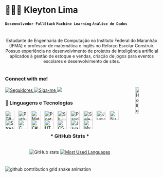 # 👩🏻‍💻 Kleyton Lima

**`Desenvolvedor FullStack`**
**`Machine Learning`**
**`Análise de Dados`**

#
<div><p align="center" format="justify">Estudante de Engenharia de Computação no Instituto Federal do Maranhão (IFMA) e professor de matemática e inglês no Reforço Escolar Construir. Possuo experiência no desenvolvimento de projetos de inteligência artificial aplicados à gestão de estoque e vendas, criação de jogos para eventos escolares e desenvolvimento de sites.</p>
</div>

#

<h3 align="left">Connect with me!</h3>

<p align="left">
    <img align="right" alt="Hollow-Gif" title="Hollow" width="15%" src="https://github.com/user-attachments/assets/8aeae5cd-4c13-438f-99df-91303d2139f3" 
/>
    <a href="https://github.com/KleyJkGameDev">
        <img 
            alt="Seguidores" 
            title="Me siga no GitHub" 
            src="https://custom-icon-badges.demolab.com/github/followers/KleyJkGameDev?color=236ad3&labelColor=1155ba&style=for-the-badge&logo=github&label=Seguidores&logoColor=white"
        />
    </a>
    <a href="https://instagram.com/kleytin_lima">
        <img 
            alt="Siga-me" 
            title="Siga-me no Instagram" 
            src="https://img.shields.io/badge/-Instagram-%23E4405F?style=for-the-badge&logo=instagram&logoColor=white" target="_blank"
        />
    </a>
    <a href="https://www.linkedin.com/in/kleyton-lima-a5319b303/" target="_blank"><img src="https://img.shields.io/badge/-LinkedIn-%230077B5?style=for-the-badge&logo=linkedin&logoColor=white" target="_blank"></a>
    
</p>

<h3 align="left">🤖 Linguagens e Tecnologias</h3>

<div>

<img align="left" alt="Git" title="Git" width="30px" style="padding-right: 10px;" src="https://cdn.jsdelivr.net/gh/devicons/devicon@latest/icons/git/git-original.svg" 
/>
<img align="left" alt="Python" title="Python" width="30px" style="padding-right: 10px;" src="https://cdn.jsdelivr.net/gh/devicons/devicon@latest/icons/python/python-original.svg" 
/>
<img align="left" alt="MatPlotLib" title="MatPlotLib" width="30px" style="padding-right: 10px;" src="https://cdn.jsdelivr.net/gh/devicons/devicon@latest/icons/matplotlib/matplotlib-original-wordmark.svg" 
/>
<img align="left" alt="Poetry" title="Poetry" width="30px" style="padding-right: 10px;" src="https://cdn.jsdelivr.net/gh/devicons/devicon@latest/icons/poetry/poetry-original.svg" 
/>
<img align="left" alt="Sk_Learn" title="Sk_Learn" width="30px" style="padding-right: 10px;" src="https://cdn.jsdelivr.net/gh/devicons/devicon@latest/icons/scikitlearn/scikitlearn-original.svg" 
/>
<img align="left" alt="Pandas" title="Pandas" width="30px" style="padding-right: 10px;" src="https://cdn.jsdelivr.net/gh/devicons/devicon@latest/icons/pandas/pandas-original-wordmark.svg" 
/>
<img align="left" alt="Selenium" title="Selenium" width="30px" style="padding-right: 10px;" src="https://cdn.jsdelivr.net/gh/devicons/devicon@latest/icons/selenium/selenium-original.svg" 
/>
<img align="left" alt="Jupyter" title="Jupyter" width="30px" style="padding-right: 10px;" src="https://cdn.jsdelivr.net/gh/devicons/devicon@latest/icons/jupyter/jupyter-original-wordmark.svg" 
/>
<img align="left" alt="Numpy" title="Numpy" width="30px" style="padding-right: 10px;" src="https://cdn.jsdelivr.net/gh/devicons/devicon@latest/icons/numpy/numpy-original-wordmark.svg" 
/>
<img align="left" alt="StreamLit" title="StreamLit" width="30px" style="padding-right: 10px;" src="https://cdn.jsdelivr.net/gh/devicons/devicon@latest/icons/streamlit/streamlit-original-wordmark.svg" 
/>
<img align="left" alt="C" title="C" width="30px" style="padding-right: 10px;" src="https://cdn.jsdelivr.net/gh/devicons/devicon@latest/icons/c/c-original.svg" 
/>
<img align="left" alt="C#" title="C#" width="30px" style="padding-right: 10px;" src="https://cdn.jsdelivr.net/gh/devicons/devicon@latest/icons/csharp/csharp-original.svg" 
/>
<img align="left" alt="HTML" title="HTML" width="30px" style="padding-right: 10px;" src="https://cdn.jsdelivr.net/gh/devicons/devicon@latest/icons/html5/html5-original.svg" 
/>
<img align="left" alt="CSS" title="CSS" width="30px" style="padding-right: 10px;" src="https://cdn.jsdelivr.net/gh/devicons/devicon@latest/icons/css3/css3-original.svg" 
/>
<img align="left" alt="Java" title="Java" width="30px" style="padding-right: 10px;" src="https://cdn.jsdelivr.net/gh/devicons/devicon@latest/icons/java/java-original.svg" 
/>
<img align="left" alt="MySQL" title="MySQL" width="30px" style="padding-right: 10px;" src="https://cdn.jsdelivr.net/gh/devicons/devicon@latest/icons/mysql/mysql-original-wordmark.svg" 
/>
</div>

<br/>
<br/>

<div style="text-align: center;" align="center">

#
 
  <h3>* GitHub Stats *</h3>
  <br/>
  <img src="https://github-readme-stats-git-masterrstaa-rickstaa.vercel.app/api?username=KleyJkGameDev&hide_title=true&show_icons=true&include_all_commits=false&count_private=true&line_height=25&hide=issues&bg_color=000&title_color=FF00F6&text_color=FFF&border_radius=3&border_color=36123c&icon_color=FF00F6&theme=jolly" alt="GitHub stats">

  <a href="https://github.com/KleyJkGameDev/github-readme-stats">
    <img src="https://github-readme-stats-git-masterrstaa-rickstaa.vercel.app/api/top-langs/?username=KleyJkGameDev&line_height=10&card_width=290&layout=compact&hide_title=false&count_private=true&langs_count=4&show_icons=true&title_color=FF00F6&hide=html,scss,less&bg_color=000&text_color=8B8B8B&border_radius=3&border_color=561760&count_private=true" alt="Most Used Languages">
  </a>
</div>


#

<picture align="center">
  <source media="(prefers-color-scheme: dark)" srcset="https://raw.githubusercontent.com/KleyJkGameDev/KleyJkGameDev/output/github-contribution-grid-snake-dark.svg">
  <source media="(prefers-color-scheme: light)" srcset="https://raw.githubusercontent.com/KleyJkGameDev/KleyJkGameDev/output/github-contribution-grid-snake-dark.svg">
  <img align="center" alt="github contribution grid snake animation" src="https://raw.githubusercontent.com/KleyJkGameDev/KleyJkGameDev/output/github-contribution-grid-snake.svg">
</picture>
